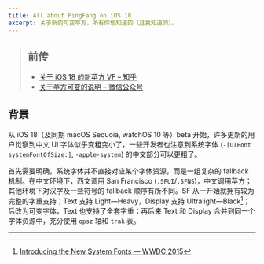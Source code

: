 ```yaml
---
title: All about PingFang on iOS 18
excerpt: 关于新的可变苹方，所有你想知道的（且我知道的）。
---
```


>  ## 前传
>
>  -  [关于 iOS 18 的新苹方 VF – 知乎](https://zhuanlan.zhihu.com/p/703335162)
>  -  [关于苹方可变的说明 – 微信公众号](https://mp.weixin.qq.com/s/sVS5OVp_sGJ9Esr1_c1Wuw)

## 背景

从 iOS 18（及同期 macOS Sequoia, watchOS 10 等）beta 开始，许多更新的用户觉察到中文 UI 字体似乎变粗变小了，一些开发者也注意到系统字体 (`-[UIFont systemFontOfSize:]`, `-apple-system`) 的中文部分可以更粗了。

首先需要明确，系统字体并不直接对应某个字体资源，而是一组复杂的 fallback 机制。在中文环境下，西文调用 San Francisco (`.SFUI`/`.SFNS`)，中文调用苹方；其他环境下对汉字及一些符号的 fallback 顺序有所不同。SF 从一开始就拥有较为完整的字重支持；Text 支持 Light—Heavy，Display 支持 Ultralight—Black[^intro-sf]；后改为可变字体，Text 也支持了全套字重；再后来 Text 和 Display 合并到同一个字体资源中，充分使用 `opsz` 轴和 `trak` 表。

---

[^intro-sf]: [Introducing the New System Fonts — WWDC 2015](https://docs.huihoo.com/apple/wwdc/2015/804_introducing_the_new_system_fonts.pdf)
